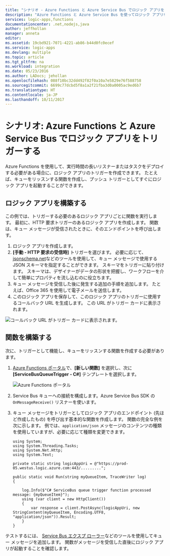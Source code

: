 ```yaml
---
title: "シナリオ - Azure Functions と Azure Service Bus でロジック アプリをトリガーする | Microsoft Docs"
description: "Azure Functions と Azure Service Bus を使ってロジック アプリをトリガーする関数を作成します"
services: logic-apps,functions
documentationcenter: .net,nodejs,java
author: jeffhollan
manager: anneta
editor: 
ms.assetid: 19cbd921-7071-4221-ab86-b44d0fc0ecef
ms.service: logic-apps
ms.devlang: multiple
ms.topic: article
ms.tgt_pltfrm: na
ms.workload: integration
ms.date: 05/23/2016
ms.author: LADocs; jehollan
ms.openlocfilehash: 088f10bc32dd492f82f0a10a7e5829e76f588758
ms.sourcegitcommit: 6699c77dcbd5f8a1a2f21fba3d0a0005ac9ed6b7
ms.translationtype: HT
ms.contentlocale: ja-JP
ms.lasthandoff: 10/11/2017
---
```

# <a name="scenario-trigger-a-logic-app-with-azure-functions-and-azure-service-bus"></a>シナリオ: Azure Functions と Azure Service Bus でロジック アプリをトリガーする

Azure Functions を使用して、実行時間の長いリスナーまたはタスクをデプロイする必要がある場合に、ロジック アプリのトリガーを作成できます。 たとえば、キューをリッスンする関数を作成し、プッシュ トリガーとしてすぐにロジック アプリを起動することができます。

## <a name="build-the-logic-app"></a>ロジック アプリを構築する
この例では、トリガーする必要のあるロジック アプリごとに関数を実行します。 最初に、HTTP 要求トリガーのあるロジック アプリを作成します。 関数は、キュー メッセージが受信されたときに、そのエンドポイントを呼び出します。  

1. ロジック アプリを作成します。
2. **[手動 - HTTP 要求の受信時]** トリガーを選びます。
   必要に応じて、 [jsonschema.net](http://jsonschema.net)などのツールを使用して、キュー メッセージで使用する JSON スキーマを指定することができます。 スキーマをトリガーに貼り付けます。 スキーマは、デザイナーがデータの形状を把握し、ワークフローを介して簡単にプロパティを流し込むのに役立ちます。
2. キュー メッセージを受信した後に発生する追加の手順を追加します。 たとえば、Office 365 を使用して電子メールを送信します。  
3. このロジック アプリを保存して、このロジック アプリのトリガーに使用するコールバック URL を生成します。 この URL がトリガー カードに表示されます。

![コールバック URL がトリガー カードに表示されます。][1]

## <a name="build-the-function"></a>関数を構築する
次に、トリガーとして機能し、キューをリッスンする関数を作成する必要があります。

1. [Azure Functions ポータル](https://functions.azure.com/signin)で、**[新しい関数]** を選択し、次に **[ServiceBusQueueTrigger - C#]** テンプレートを選択します。
   
    ![Azure Functions ポータル][2]
2. Service Bus キューへの接続を構成します。Azure Service Bus SDK の `OnMessageReceive()` リスナーを使います。
3. キュー メッセージをトリガーとしてロジック アプリのエンドポイント (先ほど作成したもの) を呼び出す基本的な関数を作成します。 関数の完全な例を次に示します。 例では、`application/json` メッセージのコンテンツの種類を使用していますが、必要に応じて種類を変更できます。
   
   ```
   using System;
   using System.Threading.Tasks;
   using System.Net.Http;
   using System.Text;
   
   private static string logicAppUri = @"https://prod-05.westus.logic.azure.com:443/.........";
   
   public static void Run(string myQueueItem, TraceWriter log)
   {
   
       log.Info($"C# ServiceBus queue trigger function processed message: {myQueueItem}");
       using (var client = new HttpClient())
       {
           var response = client.PostAsync(logicAppUri, new StringContent(myQueueItem, Encoding.UTF8, "application/json")).Result;
       }
   }
   ```

テストするには、 [Service Bus エクスプ ローラー](https://github.com/paolosalvatori/ServiceBusExplorer)などのツールを使用してキュー メッセージを追加します。 関数がメッセージを受信した直後にロジック アプリが起動することを確認します。

<!-- Image References -->
[1]: ./media/logic-apps-scenario-function-sb-trigger/manualtrigger.png
[2]: ./media/logic-apps-scenario-function-sb-trigger/newqueuetriggerfunction.png
